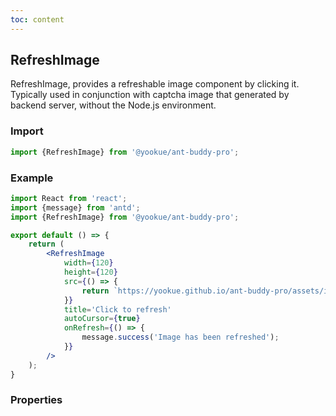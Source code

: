 ```yaml
---
toc: content
---
```


## RefreshImage

RefreshImage, provides a refreshable image component by clicking it. Typically used in conjunction with captcha image that generated by backend server, without the Node.js environment.

### Import

```jsx | pure
import {RefreshImage} from '@yookue/ant-buddy-pro';
```

### Example

```jsx
import React from 'react';
import {message} from 'antd';
import {RefreshImage} from '@yookue/ant-buddy-pro';

export default () => {
    return (
        <RefreshImage
            width={120}
            height={120}
            src={() => {
                return `https://yookue.github.io/ant-buddy-pro/assets/ico/logo-icon.svg?timestamp=${Date.now()}`;
            }}
            title='Click to refresh'
            autoCursor={true}
            onRefresh={() => {
                message.success('Image has been refreshed');
            }}
        />
    );
}
```

### Properties

<API src="@/field/RefreshImage/index.tsx" hideTitle></API>
